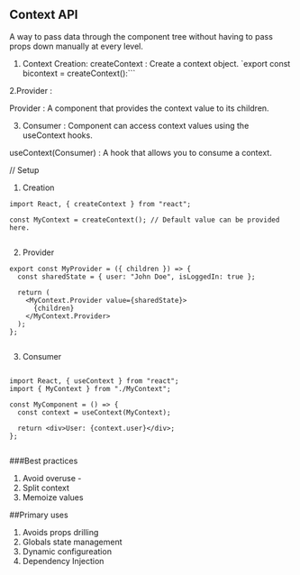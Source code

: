 ## Context API


A way to pass data through the component tree without having to pass props down manually at every level.

1. Context Creation: 
createContext : Create a context object.
 `export const bicontext = createContext():```

2.Provider : 

Provider : A component that provides the context value to its children.

3. Consumer : Component can access context values using the useContext hooks.

useContext(Consumer) : A hook that allows you to consume a context.


// Setup

1. Creation
```
import React, { createContext } from "react";

const MyContext = createContext(); // Default value can be provided here.


```

2. Provider

```
export const MyProvider = ({ children }) => {
  const sharedState = { user: "John Doe", isLoggedIn: true };

  return (
    <MyContext.Provider value={sharedState}>
      {children}
    </MyContext.Provider>
  );
};


```

3. Consumer 

```

import React, { useContext } from "react";
import { MyContext } from "./MyContext";

const MyComponent = () => {
  const context = useContext(MyContext);

  return <div>User: {context.user}</div>;
};


```

###Best practices 
1. Avoid overuse - 
2. Split context
3. Memoize values 


##Primary uses 
1. Avoids props drilling
2. Globals state management
3. Dynamic configureation
4. Dependency Injection